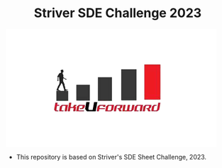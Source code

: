 <h1 align="center"> Striver SDE Challenge 2023</h1>
<img align="center" src="/assets/bg.png" alt="TakeUForward Logo">
<ul>
  <li>This repository is based on Striver's SDE Sheet Challenge, 2023.</li>
</ul>
